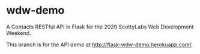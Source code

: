 # wdw-demo
A Contacts RESTful API in Flask for the 2020 ScottyLabs Web Development Weekend.

This branch is for the API demo at http://flask-wdw-demo.herokuapp.com/.
